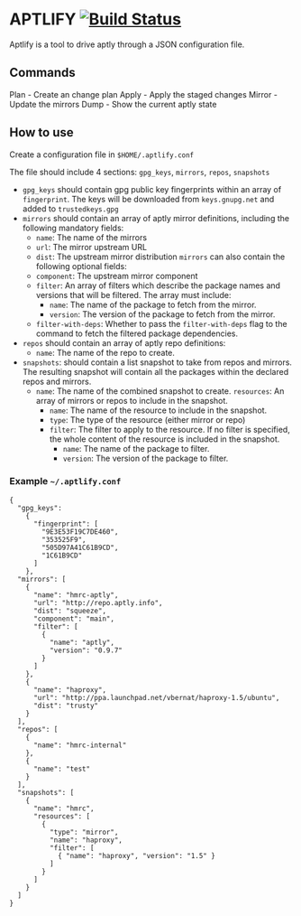 # APTLIFY [![Build Status](https://travis-ci.org/queeno/aptlify.svg?branch=master)](https://travis-ci.org/queeno/aptlify)

Aptlify is a tool to drive aptly through a JSON configuration file.

## Commands

Plan - Create an change plan
Apply - Apply the staged changes
Mirror - Update the mirrors
Dump - Show the current aptly state

## How to use

Create a configuration file in `$HOME/.aptlify.conf`

The file should include 4 sections: `gpg_keys`, `mirrors`, `repos`, `snapshots`

  - `gpg_keys` should contain gpg public key fingerprints within an array of `fingerprint`.
    The keys will be downloaded from `keys.gnupg.net` and added to `trustedkeys.gpg`
  - `mirrors` should contain an array of aptly mirror definitions, including the following
    mandatory fields:
    - `name`: The name of the mirrors
    - `url`: The mirror upstream URL
    - `dist`: The upstream mirror distribution
    `mirrors` can also contain the following optional fields:
    - `component`: The upstream mirror component
    - `filter`: An array of filters which describe the package names and versions that will be filtered. The array must include:
      - `name`: The name of the package to fetch from the mirror.
      - `version`: The version of the package to fetch from the mirror.
    - `filter-with-deps`: Whether to pass the `filter-with-deps` flag to the command to fetch the filtered package dependencies.
  - `repos` should contain an array of aptly repo definitions:
      - `name`: The name of the repo to create.
  - `snapshots`: should contain a list snapshot to take from repos and mirrors.
    The resulting snapshot will contain all the packages within the declared repos and mirrors.
    - `name`: The name of the combined snapshot to create.
      `resources`: An array of mirrors or repos to include in the snapshot.
      - `name`: The name of the resource to include in the snapshot.
      - `type`: The type of the resource (either mirror or repo)
      - `filter`: The filter to apply to the resource. If no filter is specified, the whole content of the resource is included in the snapshot.
        - `name`: The name of the package to filter.
        - `version`: The version of the package to filter.

### Example `~/.aptlify.conf`

```
{
  "gpg_keys":
    {
      "fingerprint": [
        "9E3E53F19C7DE460",
        "353525F9",
        "505D97A41C61B9CD",
        "1C61B9CD"
      ]
    },
  "mirrors": [
    {
      "name": "hmrc-aptly",
      "url": "http://repo.aptly.info",
      "dist": "squeeze",
      "component": "main",
      "filter": [
        {
          "name": "aptly",
          "version": "0.9.7"
        }
      ]
    },
    {
      "name": "haproxy",
      "url": "http://ppa.launchpad.net/vbernat/haproxy-1.5/ubuntu",
      "dist": "trusty"
    }
  ],
  "repos": [
    {
      "name": "hmrc-internal"
    },
    {
      "name": "test"
    }
  ],
  "snapshots": [
    {
      "name": "hmrc",
      "resources": [
        {
          "type": "mirror",
          "name": "haproxy",
          "filter": [
            { "name": "haproxy", "version": "1.5" }
          ]
        }
      ]
    }
  ]
}
```
